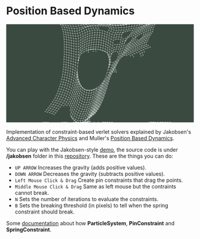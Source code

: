 # Position Based Dynamics

![Implementation](https://raw.githubusercontent.com/docwhite/pbd/master/jakobsen/image.png)

Implementation of constraint-based verlet solvers explained by Jakobsen's
[Advanced Character Physics](http://www.cs.cmu.edu/afs/cs/academic/class/15462-s13/www/lec_slides/Jakobsen.pdf)
and Muller's [Position Based Dynamics](http://matthias-mueller-fischer.ch/publications/posBasedDyn.pdf).

You can play with the Jakobsen-style [demo](https://docwhite.github.io/pbd), the source
code is under **/jakobsen** folder in this [repository](https://github.com/docwhite/pbd).
These are the things you can do:

* ``UP ARROW`` Increases the gravity (adds positive values).
* ``DOWN ARROW`` Decreases the gravity (subtracts positive values).
* ``Left Mouse Click & Drag`` Create pin constraints that drag the points.
* ``Middle Mouse Click & Drag`` Same as left mouse but the contraints cannot break.
* ``N`` Sets the number of iterations to evaluate the constraints.
* ``B`` Sets the breaking threshold (in pixels) to tell when the spring constraint should break.

Some [documentation](https://docwhite.github.io/pbd/out) about how
**ParticleSystem**, **PinConstraint** and **SpringConstraint**.
